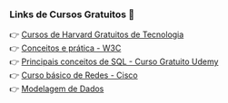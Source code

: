 
### Links de Cursos Gratuitos 📒

👉 [Cursos de Harvard Gratuitos de Tecnologia](https://github.com/harvardonline)<br>
👉 [Conceitos e prática - W3C ](https://www.w3schools.com/java/default.asp)<br>
👉 [Principais conceitos de SQL - Curso Gratuito Udemy](https://www.udemy.com/course/sql-de-cada-dia/learn/lecture/17270514?start=465#overview)<br>
👉 [Curso básico de Redes - Cisco](https://skillsforall.com/pt/course/networking-basics?courseLang=pt-BR)<br>
👉 [Modelagem de Dados](https://www.youtube.com/playlist?list=PLucm8g_ezqNoNHU8tjVeHmRGBFnjDIlxD)
